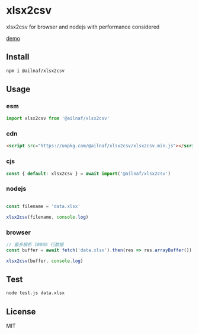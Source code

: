 # xlsx2csv

xlsx2csv for browser and nodejs with performance considered

[demo](https://fanlia.github.io/xlsx2csv/)

## Install

```sh
npm i @ailnaf/xlsx2csv
```

## Usage

### esm

```javascript
import xlsx2csv from '@ailnaf/xlsx2csv'

```

### cdn

```html
<script src="https://unpkg.com/@ailnaf/xlsx2csv/xlsx2csv.min.js"></script>
```

### cjs

```javascript
const { default: xlsx2csv } = await import('@ailnaf/xlsx2csv')
```

### nodejs

```javascript

const filename = 'data.xlsx'

xlsx2csv(filename, console.log)

```

### browser

```javascript
// 最多解析 10000 行数据
const buffer = await fetch('data.xlsx').then(res => res.arrayBuffer())

xlsx2csv(buffer, console.log)

```

## Test

```sh
node test.js data.xlsx
```

## License

MIT
